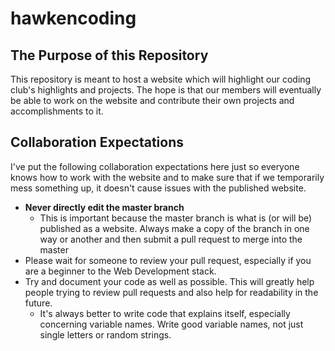 # hawkencoding

## The Purpose of this Repository
This repository is meant to host a website which will highlight our coding club's highlights and projects. The hope is that our members will eventually be able to work on the website and contribute their own projects and accomplishments to it.

## Collaboration Expectations
I've put the following collaboration expectations here just so everyone knows how to work with the website and to make sure that if we temporarily mess something up, it doesn't cause issues with the published website.
* **Never directly edit the master branch**
  * This is important because the master branch is what is (or will be) published as a website. Always make a copy of the branch in one way or another and then submit a pull request to merge into the master
* Please wait for someone to review your pull request, especially if you are a beginner to the Web Development stack.
* Try and document your code as well as possible. This will greatly help people trying to review pull requests and also help for readability in the future.
  * It's always better to write code that explains itself, especially concerning variable names. Write good variable names, not just single letters or random strings.
